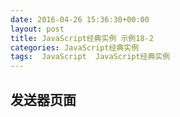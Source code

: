 ```yaml
---
date: 2016-04-26 15:36:30+00:00
layout: post
title: JavaScript经典实例 示例18-2
categories: JavaScript经典实例
tags:  JavaScript  JavaScript经典实例
---
```

发送器页面
----------------

<html>
    <head>
        <title>Sender</title>
        <script type="text/javascript">
            function manageEvent(eventObj, event, eventHandler) {
                if (eventObj.addEventListerener) {
                    eventObj.addEventListerener(event, eventHandler, false);
                } else if (eventObj.attachEvent) {
                    event = 'on' + event;
                    eventObj.attachEvent(event, eventHandler);
                }
                
            }
            
            window.onload = function() {
                manageEvent(document.getElementById('button1'), 'click', sendMessage);
                manageEvent(window, 'message', receive);
            }
            
            // 确保把URL修改为你的位置
            function sendMessage() {
                try {
                    var farAwayWindow = document.getElementById('widgetId').contentWindow;
                    
                    farAwayWindow.postMessage('dragonfly6.thumbnail.jpg,Dragonfly on flower', 'http://jscb.burningbird.net');
                } catch(e) {
                    alert(e);
                }
                
            }
            
            // 把URL修改到你的位置
            function receive(e) {
                if (e.origin === 'http://jscb.burningbird.net') {
                    alert(e.data);
                }
                
            }
            
        </script>
    </head>
    <body>
        <div>
            <button id="button1">Load the photo</button>
        </div>
        <iframe src="http://lovechina.xyz/JavaScript%E7%BB%8F%E5%85%B8%E5%AE%9E%E4%BE%8BExample18-3/" id="widgetId"></iframe>
    </body>
</html>

[点击查看监听器页面](http://lovechina.xyz/JavaScript%E7%BB%8F%E5%85%B8%E5%AE%9E%E4%BE%8BExample18-3/){:target="_blank"} 

源码如下：

{% highlight html linenos %}
<!DOCTYPE html>
<html>
    <head>
        <title>Sender</title>
        <script type="text/javascript">
            function manageEvent(eventObj, event, eventHandler) {
                if (eventObj.addEventListerener) {
                    eventObj.addEventListerener(event, eventHandler, false);
                } else if (eventObj.attachEvent) {
                    event = 'on' + event;
                    eventObj.attachEvent(event, eventHandler);
                }
                
            }
            
            window.onload = function() {
                manageEvent(document.getElementById('button1'), 'click', sendMessage);
                manageEvent(window, 'message', receive);
            }
            
            // 确保把URL修改为你的位置
            function sendMessage() {
                try {
                    var farAwayWindow = document.getElementById('widgetId').contentWindow;
                    
                    farAwayWindow.postMessage('dragonfly6.thumbnail.jpg,Dragonfly on flower', 'http://jscb.burningbird.net');
                } catch(e) {
                    alert(e);
                }
                
            }
            
            // 把URL修改到你的位置
            function receive(e) {
                if (e.origin === 'http://jscb.burningbird.net') {
                    alert(e.data);
                }
                
            }
            
        </script>
    </head>
    <body>
        <div>
            <button id="button1">Load the photo</button>
        </div>
        <iframe src="http://lovechina.xyz/JavaScript%E7%BB%8F%E5%85%B8%E5%AE%9E%E4%BE%8BExample18-3/" id="widgetId"></iframe>
    </body>
</html>
{% endhighlight %}
